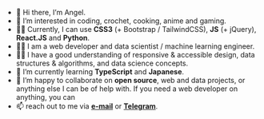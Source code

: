 - 👋 Hi there, I’m Angel.
- 👀 I’m interested in coding, crochet, cooking, anime and gaming.
- 💪🏽 Currently, I can use **CSS3** (+ Bootstrap / TailwindCSS), **JS** (+ jQuery), **React.JS** and **Python**.
- 💪🏽 I am a web developer and data scientist / machine learning engineer.
- 💪🏽 I have a good understanding of responsive & accessible design, data structures & algorithms, and data science concepts.
- 🌱 I’m currently learning **TypeScript** and **Japanese**.
- 💞️ I’m happy to collaborate on **open source**, web and data projects, or anything else I can be of help with. If you need a web developer on anything, you can
- 📫 reach out to me via **[e-mail](mailto:akcumeh@gmail.com)** or **[Telegram](https://t.me/yarnandmk)**.

<!---
akcumeh/akcumeh is a ✨ special ✨ repository because its `README.md` (this file) appears on your GitHub profile.
You can click the Preview link to take a look at your changes.
--->
